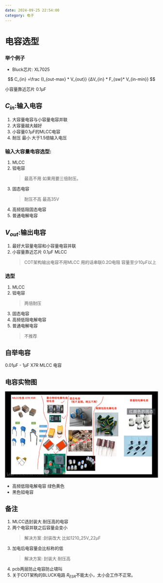 ```yaml
---
date: 2024-09-25 22:54:00
category: 电子
---
```

# 电容选型

### 举个例子
- Bluck芯片: XL7025

$$ C_{in} =\frac {I_{out-max} * V_{out}} 
{ΔV_{in} * F_{sw}* V_{in-min}} $$

小容量靠近芯片 0.1μF

## $C_{in}$:输入电容 
1. 大容量电容与小容量电容并联
2. 大容量越大越好
3. 小容量0.1μF的MLCC电容
4. 耐压 最小 大于1.5倍输入电压

### 输入大容量电容选型:
1. MLCC
2. 钽电容 
    > 最高不用 如果用要三倍耐压。
3. 固态电容
    > 耐压不高 最高35V
4. 高频低阻固态电容
5. 普通电解电容

## $V_{out}$:输出电容
1. 最好大容量电容和小容量电容并联
2. 小容量靠近芯片 0.1μF MLCC
    > COT架构输出电容不用MLCC 用的话串联0.2Ω电阻 容量至少10μF以上
    
### 选型
1. MLCC
2. 钽电容
    > 两倍耐压
3. 固态电容
4. 高频低阻电解电容
5. 普通电解电容
    > 不推荐
    
## 自举电容 
0.01μF - 1μF X7R MLCC 电容

## 电容实物图
![电容](_res/104894717190454472.png)
- 高频低阻电解电容 绿色黄色
- 黑色钽电容

## 备注
1. MLCC选封装大 耐压高的电容 
2. 两个电容并联之后容量会变小 
    > 解决方案 :封装改大 比如1210_25V_22μF
3. 加电后电容量会比标称的低
    > 解决方案: 封装大 耐压高
4. pcb两层防止电容防止啸叫
5. 关于COT架构的BLUCK电路 $R_{ESR}$不能太小，太小会工作不正常。
